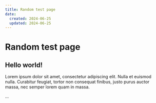 ```yaml
---
title: Random test page
date:
  created: 2024-06-25
  updated: 2024-06-25
---
```


# Random test page

## Hello world!

Lorem ipsum dolor sit amet, consectetur adipiscing elit. Nulla et euismod
nulla. Curabitur feugiat, tortor non consequat finibus, justo purus auctor
massa, nec semper lorem quam in massa.

<!-- more -->

...